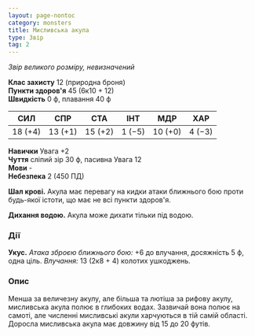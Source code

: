 ```yaml
---
layout: page-nontoc
category: monsters
title: Мисливська акула
type: Звір
tag: 2
---
```


_Звір великого розміру, невизначений_

**Клас захисту** 12 (природна броня)    
**Пункти здоров'я** 45 (6к10 + 12)    
**Швидкість** 0 ф, плавання 40 ф

| СИЛ     | СПР     | СТА     | ІНТ    | МДР     | ХАР    |
| ------- | ------- | ------- | ------ | ------- | ------ |
| 18 (+4) | 13 (+1) | 15 (+2) | 1 (−5) | 10 (+0) | 4 (−3) |


**Навички** Увага +2    
**Чуття** сліпий зір 30 ф, пасивна Увага 12    
**Мови** -    
**Небезпека** 2 (450 ПД)

**Шал крові.** Акула має перевагу на кидки атаки ближнього бою проти будь-якої істоти, що має не всі пункти здоров'я.    

**Дихання водою.** Акула може дихати тільки під водою.

### Дії
**Укус.** _Атака зброєю ближнього бою:_ +6 до влучання, досяжність 5 ф, одна ціль. _Влучання:_ 13 (2к8 + 4) колотих ушкоджень.

### Опис
Менша за величезну акулу, але більша та лютіша за рифову акулу, мисливська акула полює в глибоких водах. Зазвичай вона полює на самоті, але численні мисливські акули харчуються в тій самій області. Доросла мисливська акула має довжину від 15 до 20 футів. 
